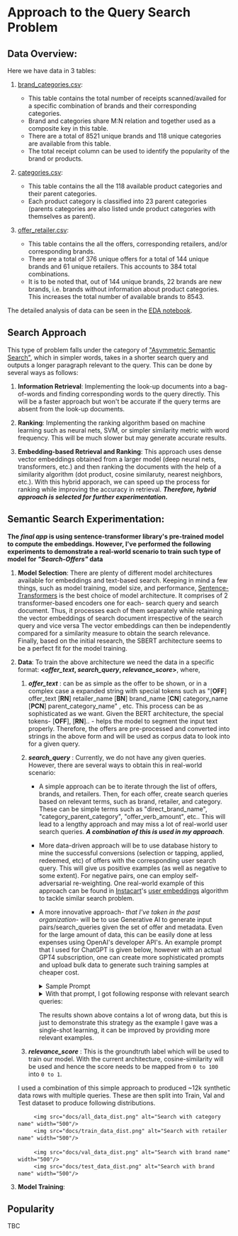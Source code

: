 # Approach to the Query Search Problem

## Data Overview:

Here we have data in 3 tables: 

1. [brand_categories.csv]():

    - This table contains the total number of receipts scanned/availed for a specific combination of brands and their corresponding categories.
    - Brand and categories share M:N relation and together used as a composite key in this table.
    - There are a total of 8521 unique brands and 118 unique categories are available from this table.
    - The total receipt column can be used to identify the popularity of the brand or products.

2. [categories.csv]():

    - This table contains the all the 118 available product categories and their parent categories.
    - Each product category is classified into 23 parent categories (parents categories are also listed unde product categories with themselves as parent).
    
3. [offer_retailer.csv]():

    - This table contains the all the offers, corresponding retailers, and/or corresponding brands.
    - There are a total of 376 unique offers for a total of 144 unique brands and 61 unique retailers. This accounts to 384 total combinations.
    - It is to be noted that, out of 144 unique brands, 22 brands are new brands, i.e. brands without information about product categories. This increases the total number of available brands to 8543.

The detailed analysis of data can be seen in the [EDA notebook](https://github.com/shriadke/FetchSearch/blob/master/research/00_00_EDA.ipynb).



## Search Approach

This type of problem falls under the category of ["Asymmetric Semantic Search"](https://www.sbert.net/examples/applications/semantic-search/README.html#semantic-search), which in simpler words, takes in a shorter search query and outputs a longer paragraph relevant to the query. This can be done by several ways as follows:

1. **Information Retrieval**: Implementing the look-up documents into a bag-of-words and finding corresponding words to the query directly. This will be a faster approach but won't be accurate if the query terms are absent from the look-up documents.

2. **Ranking**: Implementing the ranking algorithm based on machine learning such as neural nets, SVM, or simpler similarity metric with word frequency. This will be much slower but may generate accurate results.

3. **Embedding-based Retrieval and Ranking**: This approach uses dense vector embeddings obtained from a larger model (deep neural nets, transformers, etc.) and then ranking the documents with the help of a similarity algorithm (dot product, cosine similaruty, nearest neighbors, etc.). With this hybrid apporach, we can speed up the process for ranking while improving the accuracy in retrieval. ***Therefore, hybrid approach is selected for further experimentation.*** 

## Semantic Search Experimentation:

**The *final app* is using sentence-transformer library's pre-trained model to compute the embeddings. However, I've performed the following experiments to demonstrate a real-world scenario to train such type of model for *"Search-Offers"* data**

1. **Model Selection**:  There are plenty of different model architectures available for embeddings and text-based search. Keeping in mind a few things, such as model training, model size, and performance, [Sentence-Transformers](https://www.sbert.net/index.html) is the best choice of model architecture. It comprises of 2 transformer-based encoders one for each- search query and search document. Thus, it processes each of them separately while retaining the vector embeddings of search document irrespective of the search query and vice versa The vector embeddings can then be independently compared for a similarity measure to obtain the search relevance. Finally, based on the initial research, the SBERT architecture seems to be a perfect fit for the model training.

2. **Data**: To train the above architecture we need the data in a specific format: **\<*offer_text*, *search_query*, *relevance_score*\>**, where, 

    1. ***offer_text*** : can be as simple as the offer to be shown, or in a complex case a expanded string with special tokens such as "\[**OFF**\] offer_text \[**RN**\] retailer_name \[**BN**\] brand_name \[**CN**\] category_name \[**PCN**\] parent_category_name" , etc. This process can be as sophisticated as we want. Given the BERT architecture, the special tokens- \[**OFF**\], \[**RN**\].. - helps the model to segment the input text properly. Therefore, the offers are pre-processed and converted into strings in the above form and will be used as corpus data to look into for a given query.

    2. ***search_query*** : Currently, we do not have any given queries. However, there are several ways to obtain this in real-world scenario:
        
        - A simple approach can be to iterate through the list of offers, brands, and retailers. Then, for each offer, create search queries based on relevant terms, such as brand, retailer, and category. These can be simple terms such as "direct_brand_name", "category_parent_category", "offer_verb_amount", etc.. This will lead to a lengthy approach and may miss a lot of real-world user search queries. ***A combination of this is used in my approach***.
        
        - More data-driven approach will be to use database history to mine the successful conversions (selection or tapping, applied, redeemed, etc) of offers with the corresponding user search query. This will give us positive examples (as well as negative to some extent). For negative pairs, one can employ self-adversarial re-weighting. One real-world example of this approach can be found in [Instacart](https://tech.instacart.com/how-instacart-uses-embeddings-to-improve-search-relevance-e569839c3c36)'s [user embeddings](https://arxiv.org/abs/2209.05555) algorithm to tackle similar search problem.

        - A more innovative approach- *that I've taken in the past organization*- will be to use Generative AI to generate input pairs/search_queries given the set of offer and metadata. Even for the large amount of data, this can be easily done at less expenses using OpenAI's developer API's. An example prompt that I used for ChatGPT is given below, however with an actual GPT4 subscription, one can create more sophisticated prompts and upload bulk data to generate such training samples at cheaper cost.

            <details>
            <summary>
                Sample Prompt
            </summary>
            <p>
                    
                Act as an industry expert Data annotator working for an e-commerce platform that shows users available offers on their platform based on user search query. Your task is to generate user search query samples for the given offer text and output a dataset of sentence pairs in the format <search_query, offer, relevance_score>. The relevance_score is a score between 0 and 100 that you will have to assign to each pair based on the semantic similarity of the pair.

                I will provide an example of task in hand and by learning from that, you will have to generate the further dataset. The input file will contain offer, brand and retailer. There will be a separate list of brands and categories as well. You have to understand relations between brands, categories, retailers, and the offers to generater the search_query terms.

                Example:
                input: 
                {
                    "all_brands" : ["Back to the Roots", "Huggies", "Brita", "Sams clubs"],
                    "all_categories" : ["Food & Beverages", "Baby products", "Home decor"],
                    "offers" : [
                                { 
                                    "offer": "Back to the Roots, select varieties, at Walmart",
                                    "brand": "Back to the Roots",
                                    "retailer": "Walmart"
                                }
                            ]
                }

                output: 
                {
                    "pairs" : [
                                {"search_query" : "walmart",
                                "offer" : "Back to the Roots, select varieties, at Walmart",
                                "relevance_score" : 100},
                                {"search_query" : "Back to the roots",
                                "offer" : "Back to the Roots, select varieties, at Walmart",
                                "relevance_score" : 100},
                                {"search_query" : "variety",
                                "offer" : "Back to the Roots, select varieties, at Walmart",
                                "relevance_score" : 100},
                                {"search_query" : "gardening",
                                "offer" : "Back to the Roots, select varieties, at Walmart",
                                "relevance_score" : 75},
                                {"search_query" : "health",
                                "offer" : "Back to the Roots, select varieties, at Walmart",
                                "relevance_score" : 0},
                            ]
                }

                Learning from above, generate the user search queries for following types of offers:
                "offers":
                    {
                        Spend $50 on a Full-Priced new Club Membership,SAMS CLUB,SAMS CLUB
                        "Beyond Meat® Plant-Based products, spend $25",,BEYOND MEAT
                        Good Humor Viennetta Frozen Vanilla Cake,,GOOD HUMOR
                        "Butterball, select varieties, spend $10 at Dillons Food Store",DILLONS FOOD STORE,BUTTERBALL
                    }
                                
            </p>
            </details>      
                

            <details>
            <summary>
                With that prompt, I got following response with relevant search queries:        
            </summary>
            <p>

                Certainly, here are 20 examples of user search queries generated for the given offers, along with approximate relevance scores:

                Offer: "Spend $50 on a Full-Priced new Club Membership"

                Search Query: "SAMS CLUB Membership"
                Relevance Score: 90 (Assuming high relevance as the search query includes both the brand and the nature of the offer)
                Offer: "Beyond Meat® Plant-Based products, spend $25"

                Search Query: "Beyond Meat products"
                Relevance Score: 85 (Assuming high relevance as the search query matches the product description)
                Offer: "Good Humor Viennetta Frozen Vanilla Cake"

                Search Query: "Frozen Vanilla Cake"
                Relevance Score: 75 (Assuming moderate relevance as the search query matches the product description)
                Offer: "Butterball, select varieties, spend $10 at Dillons Food Store"

                Search Query: "Butterball Dillons Food Store"
                Relevance Score: 80 (Assuming moderate relevance as the search query contains both the brand and retailer)
                Offer: "Spend $20 at Zaxby's"

                Search Query: "Zaxby's restaurant"
                Relevance Score: 85 (Assuming high relevance as the search query includes the restaurant name)
                Offer: "Egglife Egg White Wraps at Aldi"

                Search Query: "Aldi Egg White Wraps"
                Relevance Score: 90 (Assuming high relevance as the search query includes both the retailer and product)
                Offer: "Spend $10 at Subway"

                Search Query: "Subway restaurant"
                Relevance Score: 85 (Assuming high relevance as the search query includes the restaurant name)
                Offer: "GATORADE® Fast Twitch®, 12-ounce 12 pack, at Amazon Storefront*"

                Search Query: "GATORADE Fast Twitch Amazon"
                Relevance Score: 90 (Assuming high relevance as the search query includes both the brand and retailer)
                Offer: "Arnold, Brownberry, Oroweat® Small Slice bread, at Walmart"

                Search Query: "Walmart bread"
                Relevance Score: 75 (Assuming moderate relevance as the search query includes the retailer)
                Offer: "Barilla® Pesto Sauce"

                Search Query: "Barilla Pesto Sauce"
                Relevance Score: 95 (Assuming high relevance as the search query matches the product and brand)
                Offer: "Any General Mills™ products, buy 2, Good Rewards Members Only"

                Search Query: "General Mills products"
                Relevance Score: 85 (Assuming high relevance as the search query includes the brand)
                Offer: "Emmy's Organics® Cookies OR Brownie Snaps"

                Search Query: "Emmy's Organics Cookies"
                Relevance Score: 90 (Assuming high relevance as the search query matches the brand and product)
                Offer: "Dr Pepper®, Regular OR Zero Sugar Strawberries and Cream 12 pack, at select retailers"

                Search Query: "Dr Pepper Strawberries and Cream"
                Relevance Score: 85 (Assuming high relevance as the search query matches the product)
                Offer: " Spend $10 on select items, get $5 off your order at Kroger"

                Search Query: "Kroger select items"
                Relevance Score: 80 (Assuming moderate relevance as the search query includes the retailer and offer details)
                Offer: " Spend $15 on Coca-Cola products, get $5 off your order at Safeway"

                Search Query: "Safeway Coca-Cola offer"
                Relevance Score: 85 (Assuming high relevance as the search query includes the retailer and product)
                Offer: " Spend $30 on cleaning supplies, get 20% off at Target"

                Search Query: "Target cleaning supplies discount"
                Relevance Score: 90 (Assuming high relevance as the search query includes the retailer and offer details)
                Offer: "Spend $25 on pet food, get a free pet toy at PetSmart"

                Search Query: "PetSmart pet food offer"
                Relevance Score: 90 (Assuming high relevance as the search query includes the retailer and offer details)
                Offer: "Buy 2 pairs of shoes, get 50% off the third pair at Foot Locker"

                Search Query: "Foot Locker shoe offer"
                Relevance Score: 90 (Assuming high relevance as the search query includes the retailer and offer details)
                Offer: "Spend $50 on electronics, get a $10 gift card at Best Buy"

                Search Query: "Best Buy electronics offer"
                Relevance Score: 90 (Assuming high relevance as the search query includes the retailer and offer details)
                Offer: "Buy one get one free on select clothing items at Macy's"

                Search Query: "Macy's clothing BOGO"
                Relevance Score: 90 (Assuming high relevance as the search query includes the retailer and offer details)
                These relevance scores are approximate and can vary based on user behavior and preferences. Actual relevance scores would ideally be determined through user feedback and analysis.

            </p>
            </details>

            The results shown above contains a lot of wrong data, but this is just to demonstrate this strategy as the example I gave was a single-shot learning, it can be improved by providing more relevant examples.

    3. ***relevance_score*** : This is the groundtruth label which will be used to train our model. With the current architecture, cosine-similarity will be used and hence the score needs to be mapped from `0 to 100` into `0 to 1`. 

    I used a combination of this simple approach to produced ~12k synthetic data rows with multiple queries. These are then split into Train, Val and Test dataset to produce following distributions.

            <img src="docs/all_data_dist.png" alt="Search with category name" width="500"/>
            <img src="docs/train_data_dist.png" alt="Search with retailer name" width="500"/>

            <img src="docs/val_data_dist.png" alt="Search with brand name" width="500"/>
            <img src="docs/test_data_dist.png" alt="Search with brand name" width="500"/>

3. **Model Training**: 
     




## Popularity

TBC